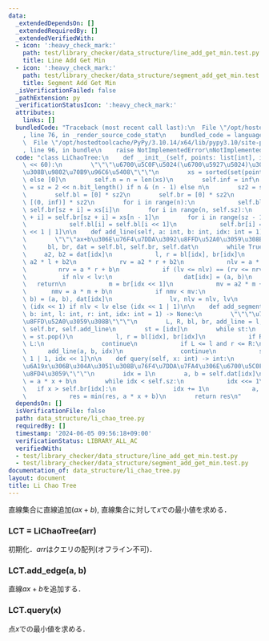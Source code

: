 ```yaml
---
data:
  _extendedDependsOn: []
  _extendedRequiredBy: []
  _extendedVerifiedWith:
  - icon: ':heavy_check_mark:'
    path: test/library_checker/data_structure/line_add_get_min.test.py
    title: Line Add Get Min
  - icon: ':heavy_check_mark:'
    path: test/library_checker/data_structure/segment_add_get_min.test.py
    title: Segment Add Get Min
  _isVerificationFailed: false
  _pathExtension: py
  _verificationStatusIcon: ':heavy_check_mark:'
  attributes:
    links: []
  bundledCode: "Traceback (most recent call last):\n  File \"/opt/hostedtoolcache/PyPy/3.10.14/x64/lib/pypy3.10/site-packages/onlinejudge_verify/documentation/build.py\"\
    , line 76, in _render_source_code_stat\n    bundled_code = language.bundle(\n\
    \  File \"/opt/hostedtoolcache/PyPy/3.10.14/x64/lib/pypy3.10/site-packages/onlinejudge_verify/languages/python.py\"\
    , line 96, in bundle\n    raise NotImplementedError\nNotImplementedError\n"
  code: "class LiChaoTree:\n    def __init__(self, points: list[int], inf: int = 1\
    \ << 60):\n        \"\"\"\u6700\u5C0F\u5024(\u6700\u5927\u5024)\u3092\u6C42\u3081\
    \u308B\u9802\u70B9\u96C6\u5408\"\"\"\n        xs = sorted(set(points)) if points\
    \ else [0]\n        self.n = n = len(xs)\n        self.inf = inf\n        self.sz\
    \ = sz = 2 << n.bit_length() if n & (n - 1) else n\n        sz2 = self.sz << 1\n\
    \        self.bl = [0] * sz2\n        self.br = [0] * sz2\n        self.dat =\
    \ [(0, inf)] * sz2\n        for i in range(n):\n            self.bl[sz + i] =\
    \ self.br[sz + i] = xs[i]\n        for i in range(n, self.sz):\n            self.bl[sz\
    \ + i] = self.br[sz + i] = xs[n - 1]\n        for i in range(sz - 1, 0, -1):\n\
    \            self.bl[i] = self.bl[i << 1]\n            self.br[i] = self.br[i\
    \ << 1 | 1]\n\n    def add_line(self, a: int, b: int, idx: int = 1) -> None:\n\
    \        \"\"\"ax+b\u306E\u76F4\u7DDA\u3092\u8FFD\u52A0\u3059\u308B\"\"\"\n  \
    \      bl, br, dat = self.bl, self.br, self.dat\n        while True:\n       \
    \     a2, b2 = dat[idx]\n            l, r = bl[idx], br[idx]\n            lv =\
    \ a2 * l + b2\n            rv = a2 * r + b2\n            nlv = a * l + b\n   \
    \         nrv = a * r + b\n            if (lv <= nlv) == (rv <= nrv):\n      \
    \          if nlv < lv:\n                    dat[idx] = (a, b)\n             \
    \   return\n            m = br[idx << 1]\n            mv = a2 * m + b2\n     \
    \       nmv = a * m + b\n            if nmv < mv:\n                dat[idx], (a,\
    \ b) = (a, b), dat[idx]\n                lv, nlv = nlv, lv\n            idx =\
    \ (idx << 1) if nlv < lv else (idx << 1 | 1)\n\n    def add_segment(self, a: int,\
    \ b: int, l: int, r: int, idx: int = 1) -> None:\n        \"\"\"\u7DDA\u5206ax+b(l<=x<=r)\u3092\
    \u8FFD\u52A0\u3059\u308B\"\"\"\n        L, R, bl, br, add_line = l, r, self.bl,\
    \ self.br, self.add_line\n        st = [idx]\n        while st:\n            idx\
    \ = st.pop()\n            l, r = bl[idx], br[idx]\n            if R < l or r <\
    \ L:\n                continue\n            if L <= l and r <= R:\n          \
    \      add_line(a, b, idx)\n                continue\n            st += [idx <<\
    \ 1 | 1, idx << 1]\n\n    def query(self, x: int) -> int:\n        \"\"\"\u5EA7\
    \u6A19x\u306B\u304A\u3051\u308B\u76F4\u7DDA\u7FA4\u306E\u6700\u5C0F\u5024\u3092\
    \u8FD4\u3059\"\"\"\n        idx = 1\n        a, b = self.dat[idx]\n        res\
    \ = a * x + b\n        while idx < self.sz:\n            idx <<= 1\n         \
    \   if x > self.br[idx]:\n                idx += 1\n            a, b = self.dat[idx]\n\
    \            res = min(res, a * x + b)\n        return res\n"
  dependsOn: []
  isVerificationFile: false
  path: data_structure/li_chao_tree.py
  requiredBy: []
  timestamp: '2024-06-05 09:56:18+09:00'
  verificationStatus: LIBRARY_ALL_AC
  verifiedWith:
  - test/library_checker/data_structure/line_add_get_min.test.py
  - test/library_checker/data_structure/segment_add_get_min.test.py
documentation_of: data_structure/li_chao_tree.py
layout: document
title: Li Chao Tree
---
```


直線集合に直線追加($ax+b$), 直線集合に対して$x$での最小値を求める．

### LCT = LiChaoTree(arr)

初期化．$arr$はクエリの配列(オフライン不可)．

### LCT.add_edge(a, b)

直線$ax+b$を追加する．

### LCT.query(x)

点$x$での最小値を求める．